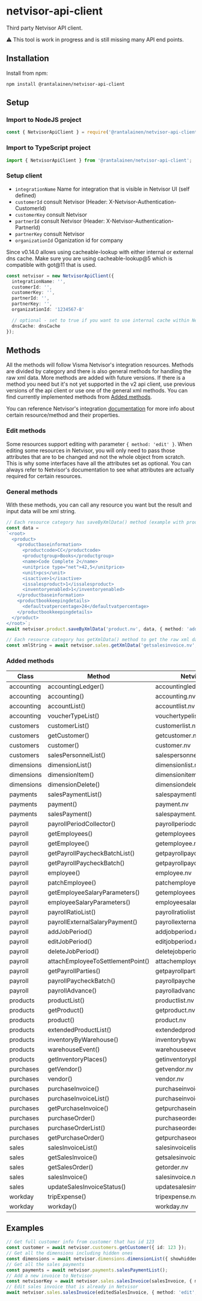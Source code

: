 # netvisor-api-client

Third party Netvisor API client.

:warning: This tool is work in progress and is still missing many API end points.

## Installation

Install from npm:

```
npm install @rantalainen/netvisor-api-client
```

## Setup

### Import to NodeJS project

```js
const { NetvisorApiClient } = require('@rantalainen/netvisor-api-client');
```

### Import to TypeScript project

```ts
import { NetvisorApiClient } from '@rantalainen/netvisor-api-client';
```

### Setup client

- `integrationName` Name for integration that is visible in Netvisor UI (self defined)
- `customerId` consult Netvisor (Header: X-Netvisor-Authentication-CustomerId)
- `customerKey` consult Netvisor
- `partnerId` consult Netvisor (Header: X-Netvisor-Authentication-PartnerId)
- `partnerKey` consult Netvisor
- `organizationId` Oganization id for company

Since v0.14.0 allows using cacheable-lookup with either internal or external dns cache. Make sure you are using cacheable-lookup@5 which is compatible with got@11 that is used.

```ts
const netvisor = new NetvisorApiClient({
  integrationName: '',
  customerId: '',
  customerKey: '',
  partnerId: '',
  partnerKey: '',
  organizationId: '1234567-8'

  // optional - set to true if you want to use internal cache within Netvisor API Client
  dnsCache: dnsCache
});
```

## Methods

All the methods will follow Visma Netvisor's integration resources. Methods are divided by category and there is also general methods for handling the raw xml data. More methods are added with future versions. If there is a method you need but it's not yet supported in the v2 api client, use previous versions of the api client or use one of the general xml methods. You can find currently implemented methods from [Added methods](#added-methods).

You can reference Netvisor's integration [documentation](https://support.netvisor.fi/en/support/solutions/77000205228) for more info about certain resource/method and their properties.

### Edit methods

Some resources support editing with parameter `{ method: 'edit' }`. When editing some resources in Netvisor, you will only need to pass those attributes that are to be changed and not the whole object from scratch. This is why some interfaces have all the attributes set as optional. You can always refer to Netvisor's documentation to see what attributes are actually required for certain resources.

### General methods

With these methods, you can call any resource you want but the result and input data will be xml string.

```ts
// Each resource category has saveByXmlData() method (example with product)
const data =
`<root>
  <product>
    <productbaseinformation>
      <productcode>CC</productcode>
      <productgroup>Books</productgroup>
      <name>Code Complete 2</name>
      <unitprice type="net">42,5</unitprice>
      <unit>pcs</unit>
      <isactive>1</isactive>
      <issalesproduct>1</issalesproduct>
      <inventoryenabled>1</inventoryenabled>
    </productbaseinformation>
    <productbookkeepingdetails>
      <defaultvatpercentage>24</defaultvatpercentage>
    </productbookkeepingdetails>
  </product>
</root>`;
await netvisor.product.saveByXmlData('product.nv', data, { method: 'add' });

// Each resource category has getXmlData() method to get the raw xml data as a string (example with sales invoice)
const xmlString = await netvisor.sales.getXmlData('getsalesinvoice.nv', { netvisorkey: '123', showcommentlines: '1' });
```

### Added methods

| Class         | Method                            | Netvisor resource                  | Added    |
|---------------|-----------------------------------|------------------------------------|----------|
| accounting    | accountingLedger()                | accountingledger.nv                | 2.1.0    |
| accounting    | accounting()                      | accounting.nv                      | 2.1.0    |
| accounting    | accountList()                     | accountlist.nv                     | 2.5.0    |
| accounting    | voucherTypeList()                 | vouchertypelist.nv                 | 2.5.0    |
| customers     | customerList()                    | customerlist.nv                    | 2.0.0    |
| customers     | getCustomer()                     | getcustomer.nv                     | 2.0.0    |
| customers     | customer()                        | customer.nv                        | 2.0.0    |
| customers     | salesPersonnelList()              | salespersonnellist.nv              | 2.5.0    |
| dimensions    | dimensionList()                   | dimensionlist.nv                   | 2.0.0    |
| dimensions    | dimensionItem()                   | dimensionitem.nv                   | 2.1.0    |
| dimensions    | dimensionDelete()                 | dimensiondelete.nv                 | 2.1.0    |
| payments      | salesPaymentList()                | salespaymentlist.nv                | 2.0.0    |
| payments      | payment()                         | payment.nv                         | 2.2.0    |
| payments      | salesPayment()                    | salespayment.nv                    | 2.5.0    |
| payroll       | payrollPeriodCollector()          | payrollperiodcollector.nv          | 2.2.0    |
| payroll       | getEmployees()                    | getemployees.nv                    | 2.3.0    |
| payroll       | getEmployee()                     | getemployee.nv                     | 2.3.0    |
| payroll       | getPayrollPaycheckBatchList()     | getpayrollpaycheckbatchlist.nv     | 2.3.0    |
| payroll       | getPayrollPaycheckBatch()         | getpayrollpaycheckbatch.nv         | 2.3.0    |
| payroll       | employee()                        | employee.nv                        | 2.4.0    |
| payroll       | patchEmployee()                   | patchemployee.nv                   | 2.4.0    |
| payroll       | getEmployeeSalaryParameters()     | getemployeesalaryparameters.nv     | 2.4.0    |
| payroll       | employeeSalaryParameters()        | employeesalaryparameters.nv        | 2.4.0    |
| payroll       | payrollRatioList()                | payrollratiolist.nv                | 2.4.0    |
| payroll       | payrollExternalSalaryPayment()    | payrollexternalsalarypayment.nv    | 2.4.0    |
| payroll       | addJobPeriod()                    | addjobperiod.nv                    | 2.4.0    |
| payroll       | editJobPeriod()                   | editjobperiod.nv                   | 2.4.0    |
| payroll       | deleteJobPeriod()                 | deletejobperiod.nv                 | 2.4.0    |
| payroll       | attachEmployeeToSettlementPoint() | attachemployeetosettlementpoint.nv | 2.4.0    |
| payroll       | getPayrollParties()               | getpayrollparties.nv               | 2.4.0    |
| payroll       | payrollPaycheckBatch()            | payrollpaycheckbatch.nv            | 2.4.0    |
| payroll       | payrollAdvance()                  | payrolladvance.nv                  | 2.4.0    |
| products      | productList()                     | productlist.nv                     | 2.1.0    |
| products      | getProduct()                      | getproduct.nv                      | 2.1.0    |
| products      | product()                         | product.nv                         | 2.1.0    |
| products      | extendedProductList()             | extendedproductlist.nv             | 2.1.0    |
| products      | inventoryByWarehouse()            | inventorybywarehouse.nv            | 2.2.0    |
| products      | warehouseEvent()                  | warehouseevent.nv                  | 2.2.0    |
| products      | getInventoryPlaces()              | getinventoryplaces.nv              | 2.5.0    |
| purchases     | getVendor()                       | getvendor.nv                       | 2.2.0    |
| purchases     | vendor()                          | vendor.nv                          | 2.5.0    |
| purchases     | purchaseInvoice()                 | purchaseinvoice.nv                 | 2.2.0    |
| purchases     | purchaseInvoiceList()             | purchaseinvoicelist.nv             | 2.3.0    |
| purchases     | getPurchaseInvoice()              | getpurchaseinvoice.nv              | 2.3.0    |
| purchases     | purchaseOrder()                   | purchaseorder.nv                   | 2.3.0    |
| purchases     | purchaseOrderList()               | purchaseorderlist.nv               | 2.4.0    |
| purchases     | getPurchaseOrder()                | getpurchaseorder.nv                | 2.4.0    |
| sales         | salesInvoiceList()                | salesinvoicelist.nv                | 2.0.0    |
| sales         | getSalesInvoice()                 | getsalesinvoice.nv                 | 2.0.0    |
| sales         | getSalesOrder()                   | getorder.nv                        | 2.0.1    |
| sales         | salesInvoice()                    | salesinvoice.nv                    | 2.0.0    |
| sales         | updateSalesInvoiceStatus()        | updatesalesinvoicestatus.nv        | 2.6.0    |
| workday       | tripExpense()                     | tripexpense.nv                     | 2.2.0    |
| workday       | workday()                         | workday.nv                         | 2.2.0    |


## Examples
```ts
// Get full customer info from customer that has id 123
const customer = await netvisor.customers.getCustomer({ id: 123 });
// Get all the dimensions including hidden ones
const dimensions = await netvisor.dimensions.dimensionList({ showhidden: 1 });
// Get all the sales payments
const payments = await netvisor.payments.salesPaymentList();
// Add a new invoice to Netvisor
const netvisorKey = await netvisor.sales.salesInvoice(salesInvoice, { method: 'add' });
// Edit sales invoice that is already in Netvisor
await netvisor.sales.salesInvoice(editedSalesInvoice, { method: 'edit', id: 123 });
```
